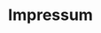 ---
# this file is here for sitemap
title: Impressum
sitemap:
  priority: 0
  changefreq: 'never'
---
